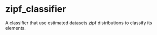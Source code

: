 # zipf_classifier
A classifier that use estimated datasets zipf distributions to classify its elements.
